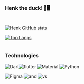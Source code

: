 ### Henk the duck! 🦆🖥️


#
![Henk GitHub stats](https://github-readme-stats.vercel.app/api?username=Henk-theduck&show_icons=true&theme=tokyonight&include_all_commits=true&count_private=true)

[![Top Langs](https://github-readme-stats.vercel.app/api/top-langs/?username=Henk-theduck&layout=compact&langs_count=7&theme=dracula)](https://github.com/Henk-theduck/github-readme-stats)
#
### Technologies

![Dart](https://img.shields.io/badge/Dart-0175C2?style=for-the-badge&logo=dart&logoColor=white)![flutter](https://img.shields.io/badge/Flutter-02569B?style=for-the-badge&logo=flutter&logoColor=white)
![Material](https://img.shields.io/badge/Material--UI-0081CB?style=for-the-badge&logo=material-ui&logoColor=white)
![Python](https://img.shields.io/badge/Python-3776AB?style=for-the-badge&logo=python&logoColor=white)


![Figma](https://img.shields.io/badge/Figma-F24E1E?style=for-the-badge&logo=figma&logoColor=white)
![and](https://img.shields.io/badge/Android_Studio-3DDC84?style=for-the-badge&logo=android-studio&logoColor=white)
![vs](https://img.shields.io/badge/Visual_Studio_Code-0078D4?style=for-the-badge&logo=visual%20studio%20code&logoColor=white)
